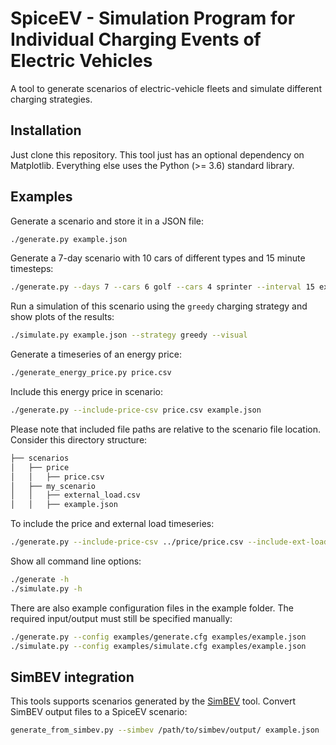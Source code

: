 # SpiceEV - Simulation Program for Individual Charging Events of Electric Vehicles 

A tool to generate scenarios of electric-vehicle fleets and simulate different charging
strategies.

## Installation

Just clone this repository. This tool just has an optional dependency on
Matplotlib. Everything else uses the Python (>= 3.6) standard library.

## Examples

Generate a scenario and store it in a JSON file:

```sh
./generate.py example.json
```

Generate a 7-day scenario with 10 cars of different types and 15 minute timesteps:

```sh
./generate.py --days 7 --cars 6 golf --cars 4 sprinter --interval 15 example.json
```

Run a simulation of this scenario using the `greedy` charging strategy and show
plots of the results:

```sh
./simulate.py example.json --strategy greedy --visual
```

Generate a timeseries of an energy price:
```sh
./generate_energy_price.py price.csv
```

Include this energy price in scenario:
```sh
./generate.py --include-price-csv price.csv example.json
```
Please note that included file paths are relative to the scenario file location. Consider this directory structure:

```sh
├── scenarios
│   ├── price
│   │   ├── price.csv
│   ├── my_scenario
│   │   ├── external_load.csv
│   │   ├── example.json
```

To include the price and external load timeseries:
```sh
./generate.py --include-price-csv ../price/price.csv --include-ext-load-csv external_load.csv example.json
```

Show all command line options:

```sh
./generate -h
./simulate.py -h
```

There are also example configuration files in the example folder. The required input/output must still be specified manually:

```sh
./generate.py --config examples/generate.cfg examples/example.json
./simulate.py --config examples/simulate.cfg examples/example.json
```

## SimBEV integration

This tools supports scenarios generated by the [SimBEV](https://github.com/rl-institut/simbev) tool. Convert SimBEV output files to a SpiceEV scenario: 
```sh
generate_from_simbev.py --simbev /path/to/simbev/output/ example.json
```
